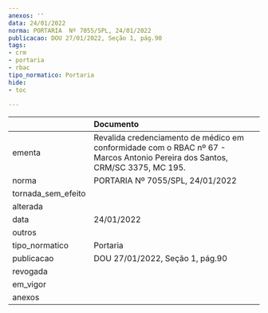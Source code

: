```yaml
---
anexos: ''
data: 24/01/2022
norma: PORTARIA  Nº 7055/SPL, 24/01/2022
publicacao: DOU 27/01/2022, Seção 1, pág.90
tags:
- crm
- portaria
- rbac
tipo_normatico: Portaria
hide: 
- toc 
 
---
```


|                    | Documento                                                                                                                     |
|:-------------------|:------------------------------------------------------------------------------------------------------------------------------|
| ementa             | Revalida credenciamento de médico em conformidade com o RBAC nº 67 - Marcos Antonio Pereira dos Santos, CRM/SC 3375,  MC 195. |
| norma              | PORTARIA  Nº 7055/SPL, 24/01/2022                                                                                             |
| tornada_sem_efeito |                                                                                                                               |
| alterada           |                                                                                                                               |
| data               | 24/01/2022                                                                                                                    |
| outros             |                                                                                                                               |
| tipo_normatico     | Portaria                                                                                                                      |
| publicacao         | DOU 27/01/2022, Seção 1, pág.90                                                                                               |
| revogada           |                                                                                                                               |
| em_vigor           |                                                                                                                               |
| anexos             |                                                                                                                               |